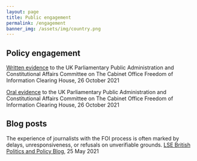 ```yaml
---
layout: page
title: Public engagement
permalink: /engagement
banner_img: /assets/img/country.png
---
```

## Policy engagement 

[Written evidence](https://committees.parliament.uk/writtenevidence/39649/pdf/) to the UK Parliamentary Public Administration and Constitutional Affairs Committee on The Cabinet Office Freedom of Information Clearing House, 26 October 2021

[Oral evidence](https://parliamentlive.tv/event/index/046db903-c4c1-46cc-b8cf-b1f565ca9df1) to the UK Parliamentary Public Administration and Constitutional Affairs Committee on The Cabinet Office Freedom of Information Clearing House, 26 October 2021 

## Blog posts

The experience of journalists with the FOI process is often marked by delays, unresponsiveness, or refusals on unverifiable grounds. [LSE British Politics and Policy Blog](https://blogs.lse.ac.uk/politicsandpolicy/foia-journalists/), 25 May 2021